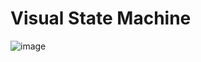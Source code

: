 # Visual State Machine

![image](https://github.com/user-attachments/assets/d819e381-7e98-4347-8673-a44a710d9ebf)
